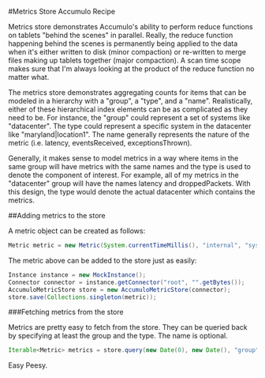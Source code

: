 #Metrics Store Accumulo Recipe

Metrics store demonstrates Accumulo's ability to perform reduce functions on tablets "behind the scenes" in parallel. Really, the reduce function happening behind the scenes is permanently being applied to the data when it's either written to disk (minor compaction) or re-written to merge files making up tablets together (major compaction). A scan time scope makes sure that I'm always looking at the product of the reduce function no matter what.

The metrics store demonstrates aggregating counts for items that can be modeled in a hierarchy with a "group", a "type", and a "name". Realistically, either of these hierarchical index elements can be as complicated as they need to be. For instance, the "group" could represent a set of systems like "datacenter". The type could represent a specific system in the datacenter like "maryland|location1". The name generally represents the nature of the metric (i.e. latency, eventsReceived, exceptionsThrown). 

Generally, it makes sense to model metrics in a way where items in the same group will have metrics with the same names and the type is used to denote the component of interest. For example, all of my metrics in the  "datacenter" group will have the names latency and droppedPackets. With this design, the type would denote the actual datacenter which contains the metrics.

##Adding metrics to the store

A metric object can be created as follows:

```java
Metric metric = new Metric(System.currentTimeMillis(), "internal", "systemA", "itemsIngested", 100);
```

The metric above can be added to the store just as easily:

```java
Instance instance = new MockInstance();
Connector connector = instance.getConnector("root", "".getBytes());
AccumuloMetricStore store = new AccumuloMetricStore(connector);
store.save(Collections.singleton(metric));
```

###Fetching metrics from the store

Metrics are pretty easy to fetch from the store. They can be queried back by specifying at least the group and the type. The name is optional. 

```java
Iterable<Metric> metrics = store.query(new Date(0), new Date(), "group", "type", "name", MetricTimeUnit.MINUTES, new Auths());
```

Easy Peesy.
